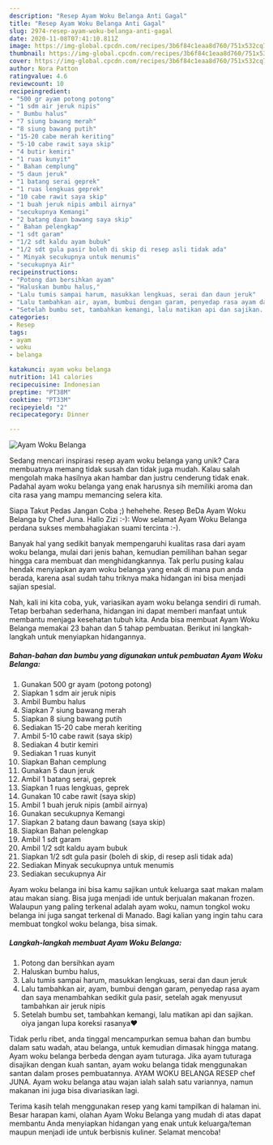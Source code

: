 ```yaml
---
description: "Resep Ayam Woku Belanga Anti Gagal"
title: "Resep Ayam Woku Belanga Anti Gagal"
slug: 2974-resep-ayam-woku-belanga-anti-gagal
date: 2020-11-08T07:41:10.811Z
image: https://img-global.cpcdn.com/recipes/3b6f84c1eaa8d760/751x532cq70/ayam-woku-belanga-foto-resep-utama.jpg
thumbnail: https://img-global.cpcdn.com/recipes/3b6f84c1eaa8d760/751x532cq70/ayam-woku-belanga-foto-resep-utama.jpg
cover: https://img-global.cpcdn.com/recipes/3b6f84c1eaa8d760/751x532cq70/ayam-woku-belanga-foto-resep-utama.jpg
author: Nora Patton
ratingvalue: 4.6
reviewcount: 10
recipeingredient:
- "500 gr ayam potong potong"
- "1 sdm air jeruk nipis"
- " Bumbu halus"
- "7 siung bawang merah"
- "8 siung bawang putih"
- "15-20 cabe merah keriting"
- "5-10 cabe rawit saya skip"
- "4 butir kemiri"
- "1 ruas kunyit"
- " Bahan cemplung"
- "5 daun jeruk"
- "1 batang serai geprek"
- "1 ruas lengkuas geprek"
- "10 cabe rawit saya skip"
- "1 buah jeruk nipis ambil airnya"
- "secukupnya Kemangi"
- "2 batang daun bawang saya skip"
- " Bahan pelengkap"
- "1 sdt garam"
- "1/2 sdt kaldu ayam bubuk"
- "1/2 sdt gula pasir boleh di skip di resep asli tidak ada"
- " Minyak secukupnya untuk menumis"
- "secukupnya Air"
recipeinstructions:
- "Potong dan bersihkan ayam"
- "Haluskan bumbu halus,"
- "Lalu tumis sampai harum, masukkan lengkuas, serai dan daun jeruk"
- "Lalu tambahkan air, ayam, bumbui dengan garam, penyedap rasa ayam dan saya menambahkan sedikit gula pasir, setelah agak menyusut tambahkan air jeruk nipis"
- "Setelah bumbu set, tambahkan kemangi, lalu matikan api dan sajikan. oiya jangan lupa koreksi rasanya❤"
categories:
- Resep
tags:
- ayam
- woku
- belanga

katakunci: ayam woku belanga 
nutrition: 141 calories
recipecuisine: Indonesian
preptime: "PT38M"
cooktime: "PT33M"
recipeyield: "2"
recipecategory: Dinner

---
```



![Ayam Woku Belanga](https://img-global.cpcdn.com/recipes/3b6f84c1eaa8d760/751x532cq70/ayam-woku-belanga-foto-resep-utama.jpg)

Sedang mencari inspirasi resep ayam woku belanga yang unik? Cara membuatnya memang tidak susah dan tidak juga mudah. Kalau salah mengolah maka hasilnya akan hambar dan justru cenderung tidak enak. Padahal ayam woku belanga yang enak harusnya sih memiliki aroma dan cita rasa yang mampu memancing selera kita.

Siapa Takut Pedas Jangan Coba ;) hehehehe. Resep BeDa Ayam Woku Belanga by Chef Juna. Hallo Zizi :-): Wow selamat Ayam Woku Belanga perdana sukses membahagiakan suami tercinta :-).

Banyak hal yang sedikit banyak mempengaruhi kualitas rasa dari ayam woku belanga, mulai dari jenis bahan, kemudian pemilihan bahan segar hingga cara membuat dan menghidangkannya. Tak perlu pusing kalau hendak menyiapkan ayam woku belanga yang enak di mana pun anda berada, karena asal sudah tahu triknya maka hidangan ini bisa menjadi sajian spesial.


Nah, kali ini kita coba, yuk, variasikan ayam woku belanga sendiri di rumah. Tetap berbahan sederhana, hidangan ini dapat memberi manfaat untuk membantu menjaga kesehatan tubuh kita. Anda bisa membuat Ayam Woku Belanga memakai 23 bahan dan 5 tahap pembuatan. Berikut ini langkah-langkah untuk menyiapkan hidangannya.

<!--inarticleads1-->

##### Bahan-bahan dan bumbu yang digunakan untuk pembuatan Ayam Woku Belanga:

1. Gunakan 500 gr ayam (potong potong)
1. Siapkan 1 sdm air jeruk nipis
1. Ambil  Bumbu halus
1. Siapkan 7 siung bawang merah
1. Siapkan 8 siung bawang putih
1. Sediakan 15-20 cabe merah keriting
1. Ambil 5-10 cabe rawit (saya skip)
1. Sediakan 4 butir kemiri
1. Sediakan 1 ruas kunyit
1. Siapkan  Bahan cemplung
1. Gunakan 5 daun jeruk
1. Ambil 1 batang serai, geprek
1. Siapkan 1 ruas lengkuas, geprek
1. Gunakan 10 cabe rawit (saya skip)
1. Ambil 1 buah jeruk nipis (ambil airnya)
1. Gunakan secukupnya Kemangi
1. Siapkan 2 batang daun bawang (saya skip)
1. Siapkan  Bahan pelengkap
1. Ambil 1 sdt garam
1. Ambil 1/2 sdt kaldu ayam bubuk
1. Siapkan 1/2 sdt gula pasir (boleh di skip, di resep asli tidak ada)
1. Sediakan  Minyak secukupnya untuk menumis
1. Sediakan secukupnya Air


Ayam woku belanga ini bisa kamu sajikan untuk keluarga saat makan malam atau makan siang. Bisa juga menjadi ide untuk berjualan makanan frozen. Walaupun yang paling terkenal adalah ayam woku, namun tongkol woku belanga ini juga sangat terkenal di Manado. Bagi kalian yang ingin tahu cara membuat tongkol woku belanga, bisa simak. 

<!--inarticleads2-->

##### Langkah-langkah membuat Ayam Woku Belanga:

1. Potong dan bersihkan ayam
1. Haluskan bumbu halus,
1. Lalu tumis sampai harum, masukkan lengkuas, serai dan daun jeruk
1. Lalu tambahkan air, ayam, bumbui dengan garam, penyedap rasa ayam dan saya menambahkan sedikit gula pasir, setelah agak menyusut tambahkan air jeruk nipis
1. Setelah bumbu set, tambahkan kemangi, lalu matikan api dan sajikan. oiya jangan lupa koreksi rasanya❤


Tidak perlu ribet, anda tinggal mencampurkan semua bahan dan bumbu dalam satu wadah, atau belanga, untuk kemudian dimasak hingga matang. Ayam woku belanga berbeda dengan ayam tuturaga. Jika ayam tuturaga disajikan dengan kuah santan, ayam woku belanga tidak menggunakan santan dalam proses pembuatannya. AYAM WOKU BELANGA RESEP chef JUNA. Ayam woku belanga atau wajan ialah salah satu variannya, namun makanan ini juga bisa divariasikan lagi. 

Terima kasih telah menggunakan resep yang kami tampilkan di halaman ini. Besar harapan kami, olahan Ayam Woku Belanga yang mudah di atas dapat membantu Anda menyiapkan hidangan yang enak untuk keluarga/teman maupun menjadi ide untuk berbisnis kuliner. Selamat mencoba!
